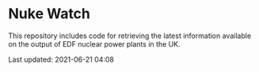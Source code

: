 # Nuke Watch

This repository includes code for retrieving the latest information available on the output of EDF nuclear power plants in the UK.

Last updated: 2021-06-21 04:08